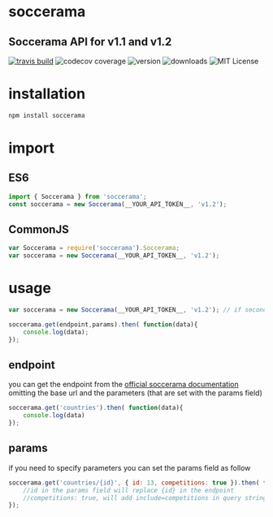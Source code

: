 # soccerama
## Soccerama API for v1.1 and v1.2

[![travis build](https://img.shields.io/travis/marchitos/soccerama.svg?style=flat.square)](https://travis-ci.org/marchitos/soccerama)
![codecov coverage](https://img.shields.io/codecov/c/github/marchitos/soccerama.svg?style=flat.square)
![version](https://img.shields.io/npm/v/soccerama.svg?style=flat.square)
![downloads](https://img.shields.io/npm/dm/soccerama.svg?style=flat.square)
![MIT License](https://img.shields.io/npm/l/soccerama.svg?style=flat.square)

# installation
```js
npm install soccerama
```
# import
## ES6
```js
import { Soccerama } from 'soccerama';
const soccerama = new Soccerama(__YOUR_API_TOKEN__, 'v1.2');
```
## CommonJS
```js
var Soccerama = require('soccerama').Soccerama;
var soccerama = new Soccerama(__YOUR_API_TOKEN__, 'v1.2');
```
# usage
```js
var soccerama = new Soccerama(__YOUR_API_TOKEN__, 'v1.2'); // if second param is omitted api v1.1 will be used

soccerama.get(endpoint,params).then( function(data){
    console.log(data);
});
```
## endpoint
you can get the endpoint from the [official soccerama documentation](https://soccerama.pro/docs/1.1)
omitting the base url and the parameters (that are set with the params field)

```js
soccerama.get('countries').then( function(data){
    console.log(data)
});
```

## params
if you need to specify parameters you can set the params field as follow
```js
soccerama.get('countries/{id}', { id: 13, competitions: true }).then( function(data){
    //id in the params field will replace {id} in the endpoint
    //competitions: true, will add include=competitions in query string
});
```